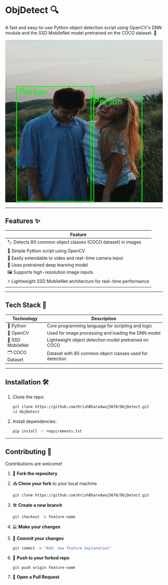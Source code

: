 # ObjDetect 🔍

A fast and easy-to-use Python object detection script using OpenCV's DNN module and the SSD MobileNet model pretrained on the COCO dataset. 🤖

![ObjDetect Demo](https://github.com/KrishBharadwaj5678/ObjDetect/raw/main/ObjDetectDemo.png)  

---

## Features ✨

| Feature                                                                 |
|-------------------------------------------------------------------------|
| 🏷️ Detects 80 common object classes (COCO dataset) in images           |
| 🐍 Simple Python script using OpenCV                                    |
| 🎥 Easily extendable to video and real-time camera input                |
| 🧠 Uses pretrained deep learning model                                  |
| 🖼️ Supports high-resolution image inputs                               |
| ⚡ Lightweight SSD MobileNet architecture for real-time performance     |

---

## Tech Stack 🧰

| Technology       | Description                                                  |
|------------------|--------------------------------------------------------------|
| 🐍 Python        | Core programming language for scripting and logic            |
| 🧠 OpenCV        | Used for image processing and loading the DNN model          |
| 🤖 SSD MobileNet | Lightweight object detection model pretrained on COCO        |
| 🗂️ COCO Dataset  | Dataset with 80 common object classes used for detection     |

---

## Installation 🛠️

1. Clone the repo:

   ```bash
   git clone https://github.com/KrishBharadwaj5678/ObjDetect.git
   cd ObjDetect
   ```

2. Install dependencies:

   ```bash
   pip install -r requirements.txt
   ```

---

## Contributing 🤝

Contributions are welcome!

1. 🍴 **Fork the repository**
2. 📥 **Clone your fork** to your local machine  
   ```bash
   git clone https://github.com/KrishBharadwaj5678/ObjDetect.git
   ````

3. 🛠️ **Create a new branch**

   ```bash
   git checkout -b feature-name
   ```
4. 💻 **Make your changes**
5. 💬 **Commit your changes**

   ```bash
   git commit -m "Add: new feature explanation"
   ```
6. 🚀 **Push to your forked repo**

   ```bash
   git push origin feature-name
   ```
7. 🔁 **Open a Pull Request**

